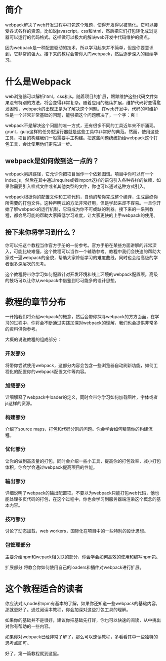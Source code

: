 # 简介

webpack解决了web开发过程中打包这个难题，使得开发得以被简化。它可以接受各式各样的资源，比如说javascript，css和html，然后把它们打包转化成浏览器可以运行的代码格式。这样做可以极大的解决web开发中代码维护的痛点。

因为webpack是一种配置驱动的技术，所以学习起来并不简单，但是你要意识到，它非常的强大。接下来的教程会带你入门webpack，然后逐步深入的继续学习。

# 什么是Webpack

web浏览器可以解析html，css和js。随着项目的扩展，跟踪维护这些代码文件如果没有特别的方法，将会变得非常复杂。随着应用的继续扩展，维护代码将变得愈发困难，webpack的出现正是为了解决这个问题。在web开发中，代码的可维护性是一个非常非常基础的问题，能够把这个问题解决了，一个字：爽！

webpack不是解决这个问题的唯一方式，还有很多不同的工具近年来不断涌现。grunt，gulp这样的任务型运行器就是这些工具中非常好的典范。然而，使用这些工具，项目的构建我们一般需要手工构建。把这些问题统统扔给webpack这个打包工具，会比使用他们更先进一步。

## webpack是如何做到这一点的？

webpack另辟蹊径，它允许你把项目当作一个依赖图谱。项目中你可以有一个index.js，然后在其中通过require或者import这样的语句引入各种各样的依赖，如果你需要引入样式文件或者其他类型的文件，你也可以通过这种方式引入。

webpack根据你的配置文件和工程代码，自动的帮你完成整个编译，生成最终你所需要的打包文件。这种声明式的方法非常好用，但是学起来却不容易。一旦你开始了解webpack的运行机制，它将成为你不可或缺的利器。接下来的一系列教程，都会尽可能的帮助大家降低学习难度，让大家更快的上手webpack的使用。

## 接下来你将学习到什么？

你可以把这个教程当作官方手册的一份参考。官方手册在某些方面讲解的非常深入，可能比较难懂，这个教程可以当作一个辅助参考。教程中我们会快速的帮助大家过一遍webpack的全貌，帮助大家降低学习的难度曲线，同时也会给高级的学者很多深层次的思考。

这个教程将带你学习如何配置针对开发环境和线上环境的webpack配置项。高级的技巧可以让你从webpack中借鉴到尽可能多的设计思想。

# 教程的章节分布

一开始我们将介绍webpack的概念，然后会带你探寻webpack的方方面面，在学习的过程中，你将会不断通过实践加深对webpack的理解，我们也会提供非常多的资料供你参考。

大概的说说教程的组成部分：

### 开发部分 

将带你尝试使用webpack，这部分内容会包含一些浏览器自动刷新功能，如何工程化的配置你的webpack配置文件等内容。

### 加载部分 

详细解释了webpack中loader的定义，同时会带你学习如何加载图片，字体或者js这样的资源。

### 构建部分 

介绍了source maps，打包和代码分割的问题。你会学会如何精简你的构建流程。

### 优化部分 

让你的做到高质量的打包，同时会介绍一些小工具，提高你的打包效率，减小打包体积。你会学会通过webpack提高项目的性能。

### 输出部分 

详细说明了webpack的输出配置项。不要以为webpack只能打包web代码，他也能处理多页代码的打包，在这个过程中，你也会学习到服务器端渲染这个概念的基本内容。

### 技巧部分 

讨论了动态加载，web workers，国际化在项目中的一些特别的设计思想。

### 包管理部分 

主要介绍npm和wepack相关联的部分，你会学会如何高效的使用和编写npm包。

扩展部分 将教会你如何使用自己的loaders和插件对webpack进行扩展。

# 这个教程适合的读者

你应该对js,node和npm有基本的了解，如果你还知道一些webpack的基础内容，那就更好了。通过阅读本教程，你会加深对这些打包工具的理解。

如果你的基础并不是很好，建议你把基础先打好，你也可以快速的阅读，从中挑出对你有帮助的一些内容。

如果你对webpack已经非常了解了，那么可以速读教程，多看看其中一些独特的思考点即可。

好了，第一篇教程就到这里。

